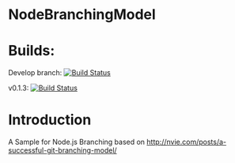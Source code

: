 NodeBranchingModel
==================

# Builds:

Develop branch: [![Build Status](https://travis-ci.org/amirhadad/NodeBranchingModel.png?branch=develop)](https://travis-ci.org/amirhadad/NodeBranchingModel)

v0.1.3: [![Build Status](https://travis-ci.org/amirhadad/NodeBranchingModel.png?branch=v0.1.3)](https://travis-ci.org/amirhadad/NodeBranchingModel)


# Introduction

A Sample for Node.js Branching based on http://nvie.com/posts/a-successful-git-branching-model/

